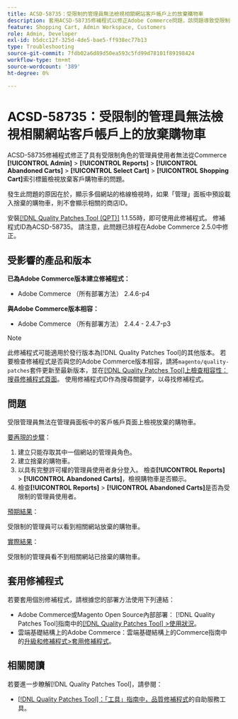 ```yaml
---
title: ACSD-58735：受限制的管理員無法檢視相關網站客戶帳戶上的放棄購物車
description: 套用ACSD-58735修補程式以修正Adobe Commerce問題，該問題導致受限制的管理員無法檢視相關網站之Commerce管理員中客戶帳戶頁面上的放棄購物車。
feature: Shopping Cart, Admin Workspace, Customers
role: Admin, Developer
exl-id: b5dcc12f-325d-4de5-bae5-ff938ec77b13
type: Troubleshooting
source-git-commit: 7fdb02a6d89d50ea593c5fd99d78101f89198424
workflow-type: tm+mt
source-wordcount: '389'
ht-degree: 0%

---
```


# ACSD-58735：受限制的管理員無法檢視相關網站客戶帳戶上的放棄購物車

ACSD-58735修補程式修正了具有受限制角色的管理員使用者無法從Commerce **[!UICONTROL Admin]** > **[!UICONTROL Reports]** > **[!UICONTROL Abandoned Carts]** > **[!UICONTROL Select Cart]** > **[!UICONTROL Shopping Cart]**&#x200B;索引標籤檢視放棄客戶購物車的問題。

發生此問題的原因在於，顯示多個網站的格線檢視時，如果「管理」面板中預設載入捨棄的購物車，則不會顯示相關的商店ID。

安裝[[!DNL Quality Patches Tool (QPT)]](/help/tools/quality-patches-tool/quality-patches-tool-to-self-serve-quality-patches.md) 1.1.55時，即可使用此修補程式。 修補程式ID為ACSD-58735。 請注意，此問題已排程在Adobe Commerce 2.5.0中修正。

## 受影響的產品和版本

**已為Adobe Commerce版本建立修補程式：**

* Adobe Commerce （所有部署方法） 2.4.6-p4

**與Adobe Commerce版本相容：**

* Adobe Commerce （所有部署方法） 2.4.4 - 2.4.7-p3

>[!NOTE]
>
>此修補程式可能適用於發行版本為[!DNL Quality Patches Tool]的其他版本。 若要檢查修補程式是否與您的Adobe Commerce版本相容，請將`magento/quality-patches`套件更新至最新版本，並在[[!DNL Quality Patches Tool]上檢查相容性：搜尋修補程式頁面](https://experienceleague.adobe.com/tools/commerce-quality-patches/index.html)。 使用修補程式ID作為搜尋關鍵字，以尋找修補程式。

## 問題

受限管理員無法在管理員面板中的客戶帳戶頁面上檢視放棄的購物車。

<u>要再現的步驟</u>：

1. 建立只能存取其中一個網站的管理員角色。
1. 建立捨棄的購物車。
1. 以具有完整許可權的管理員使用者身分登入。 檢查&#x200B;**[!UICONTROL Reports]** > **[!UICONTROL Abandoned Carts]**，檢視購物車是否顯示。
1. 檢查&#x200B;**[!UICONTROL Reports]** > **[!UICONTROL Abandoned Carts]**&#x200B;是否為受限制的管理員使用者。

<u>預期結果</u>：

受限制的管理員可以看到相關網站放棄的購物車。

<u>實際結果</u>：

受限制的管理員看不到相關網站已捨棄的購物車。

## 套用修補程式

若要套用個別修補程式，請根據您的部署方法使用下列連結：

* Adobe Commerce或Magento Open Source內部部署： [!DNL Quality Patches Tool]指南中的[[!DNL Quality Patches Tool] >使用狀況](/help/tools/quality-patches-tool/usage.md)。
* 雲端基礎結構上的Adobe Commerce：雲端基礎結構上的Commerce指南中的[升級和修補程式>套用修補程式](https://experienceleague.adobe.com/docs/commerce-cloud-service/user-guide/develop/upgrade/apply-patches.html)。

## 相關閱讀

若要進一步瞭解[!DNL Quality Patches Tool]，請參閱：

* [[!DNL Quality Patches Tool]：「工具」指南中，品質修補程式](/help/tools/quality-patches-tool/quality-patches-tool-to-self-serve-quality-patches.md)的自助服務工具。
